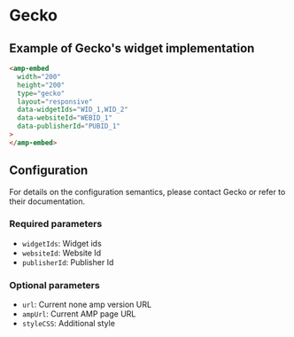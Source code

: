 <!---
Copyright 2017 The AMP HTML Authors. All Rights Reserved.

Licensed under the Apache License, Version 2.0 (the "License");
you may not use this file except in compliance with the License.
You may obtain a copy of the License at

      http://www.apache.org/licenses/LICENSE-2.0

Unless required by applicable law or agreed to in writing, software
distributed under the License is distributed on an "AS-IS" BASIS,
WITHOUT WARRANTIES OR CONDITIONS OF ANY KIND, either express or implied.
See the License for the specific language governing permissions and
limitations under the License.
-->

# Gecko

## Example of Gecko's widget implementation

```html
<amp-embed
  width="200"
  height="200"
  type="gecko"
  layout="responsive"
  data-widgetIds="WID_1,WID_2"
  data-websiteId="WEBID_1"
  data-publisherId="PUBID_1"
>
</amp-embed>
```

## Configuration

For details on the configuration semantics, please contact Gecko or refer to their documentation.

### Required parameters

-   `widgetIds`: Widget ids
-   `websiteId`: Website Id
-   `publisherId`: Publisher Id

### Optional parameters

-   `url`: Current none amp version URL
-   `ampUrl`: Current AMP page URL
-   `styleCSS`: Additional style
